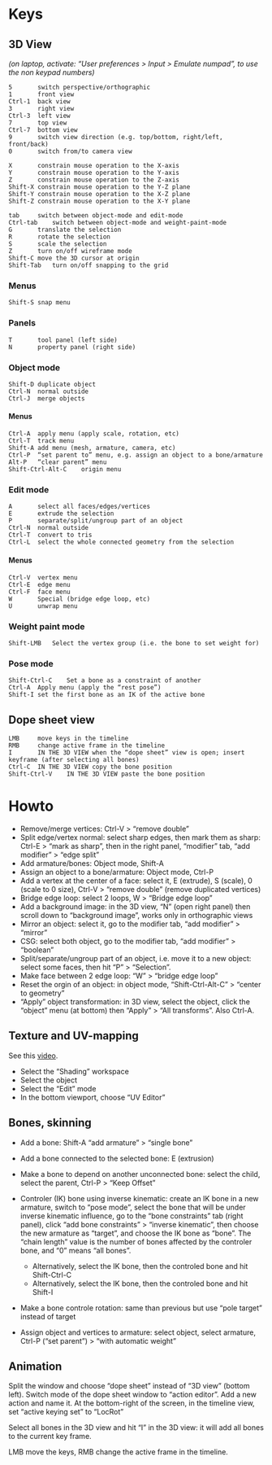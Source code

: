 
# Keys

## 3D View

*(on laptop, activate: “User preferences > Input > Emulate numpad”, to use the non keypad numbers)*

	5		switch perspective/orthographic
	1		front view
	Ctrl-1	back view
	3		right view
	Ctrl-3	left view
	7		top view
	Ctrl-7	bottom view
	9		switch view direction (e.g. top/bottom, right/left, front/back)
	0		switch from/to camera view
	
	X		constrain mouse operation to the X-axis
	Y		constrain mouse operation to the Y-axis
	Z		constrain mouse operation to the Z-axis
	Shift-X	constrain mouse operation to the Y-Z plane
	Shift-Y	constrain mouse operation to the X-Z plane
	Shift-Z	constrain mouse operation to the X-Y plane
	
	tab		switch between object-mode and edit-mode
	Ctrl-tab	switch between object-mode and weight-paint-mode
	G		translate the selection
	R		rotate the selection
	S		scale the selection
	Z		turn on/off wireframe mode
	Shift-C	move the 3D cursor at origin
	Shift-Tab	turn on/off snapping to the grid
	
	

### Menus

	Shift-S	snap menu



### Panels

	T		tool panel (left side)
	N		property panel (right side)



### Object mode

	Shift-D	duplicate object
	Ctrl-N	normal outside
	Ctrl-J	merge objects

#### Menus

	Ctrl-A	apply menu (apply scale, rotation, etc)
	Ctrl-T	track menu
	Shift-A	add menu (mesh, armature, camera, etc)
	Ctrl-P	“set parent to” menu, e.g. assign an object to a bone/armature
	Alt-P	“clear parent” menu
	Shift-Ctrl-Alt-C	origin menu



### Edit mode

	A		select all faces/edges/vertices
	E		extrude the selection
	P		separate/split/ungroup part of an object
	Ctrl-N	normal outside
	Ctrl-T	convert to tris
	Ctrl-L	select the whole connected geometry from the selection

#### Menus

	Ctrl-V	vertex menu
	Ctrl-E	edge menu
	Ctrl-F	face menu
	W		Special (bridge edge loop, etc)
	U		unwrap menu



### Weight paint mode

	Shift-LMB	Select the vertex group (i.e. the bone to set weight for)



### Pose mode

	Shift-Ctrl-C	Set a bone as a constraint of another
	Ctrl-A	Apply menu (apply the “rest pose”)
	Shift-I	set the first bone as an IK	of the active bone



## Dope sheet view

	LMB		move keys in the timeline
	RMB		change active frame in the timeline
	I		IN THE 3D VIEW when the “dope sheet” view is open; insert keyframe (after selecting all bones)
	Ctrl-C	IN THE 3D VIEW copy the bone position
	Shift-Ctrl-V	IN THE 3D VIEW paste the bone position




# Howto

* Remove/merge vertices: Ctrl-V > “remove double”
* Split edge/vertex normal: select sharp edges, then mark them as sharp: Ctrl-E > “mark as sharp”, then in the right panel,
  “modifier” tab, “add modifier” > “edge split”
* Add armature/bones: Object mode, Shift-A
* Assign an object to a bone/armature: Object mode, Ctrl-P
* Add a vertex at the center of a face: select it, E (extrude), S (scale), 0 (scale to 0 size), Ctrl-V > “remove double” (remove
  duplicated vertices)
* Bridge edge loop: select 2 loops, W > “Bridge edge loop”
* Add a background image: in the 3D view, “N” (open right panel) then scroll down to “background image”, works only in
  orthographic views
* Mirror an object: select it, go to the modifier tab, “add modifier” > “mirror”
* CSG: select both object, go to the modifier tab, “add modifier” > “boolean”
* Split/separate/ungroup part of an object, i.e. move it to a new object: select some faces, then hit “P” > “Selection”.
* Make face between 2 edge loop: “W” > “bridge edge loop”
* Reset the orgin of an object: in object mode, “Shift-Ctrl-Alt-C” > “center to geometry”
* “Apply” object transformation: in 3D view, select the object, click the “object” menu (at bottom) then
  “Apply” > “All transforms”. Also Ctrl-A.



## Texture and UV-mapping

See this [video](https://www.youtube.com/watch?v=Y7M-B6xnaEM).

* Select the “Shading” workspace
* Select the object
* Select the “Edit” mode
* In the bottom viewport, choose “UV Editor”



## Bones, skinning

* Add a bone: Shift-A “add armature” > “single bone”
* Add a bone connected to the selected bone: E (extrusion)
* Make a bone to depend on another unconnected bone: select the child, select the parent, Ctrl-P > “Keep Offset”
* Controler (IK) bone using inverse kinematic: create an IK bone in a new armature, switch to “pose mode”,
  select the bone that will be under inverse kinematic influence, go to the “bone constraints” tab (right panel),
  click “add bone constraints” > “inverse kinematic”, then choose the new armature as “target”, and choose the IK bone
  as “bone”. The “chain length” value is the number of bones affected by the controler bone, and “0” means “all bones”.
	
	* Alternatively, select the IK bone, then the controled bone and hit Shift-Ctrl-C
	* Alternatively, select the IK bone, then the controled bone and hit Shift-I
	
* Make a bone controle rotation: same than previous but use “pole target” instead of target
* Assign object and vertices to armature: select object, select armature, Ctrl-P (“set parent”) > “with automatic weight”



## Animation

Split the window and choose “dope sheet” instead of “3D view” (bottom left).
Switch mode of the dope sheet window to “action editor”.
Add a new action and name it.
At the bottom-right of the screen, in the timeline view, set “active keying set” to “LocRot”

Select all bones in the 3D view and hit “I” in the 3D view: it will add all bones to the current key frame.

LMB move the keys, RMB change the active frame in the timeline.


